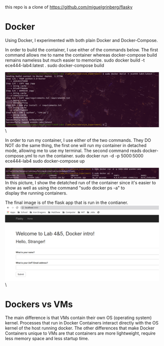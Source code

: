 this repo is a clone of https://github.com/miguelgrinberg/flasky

# Docker
Using Docker, I experimented with both plain Docker and Docker-Compose.

In order to build the container, I use either of the commands below. 
The first command allows me to name the container whereas docker-compose build remains nameless but much easier to memorize.
sudo docker build -t ece444-lab4:latest .
sudo docker-compose build

![Image of the Flask App](https://raw.githubusercontent.com/Hangukkid/ECE444-F2020-Lab3/lab4_Microservice_Experiment/build_docker.png)\

In order to run my container, I use either of the two commands. They DO NOT do the same thing, the first one will 
run my container in detached mode, allowing me to use my terminal. The second command reads docker-compose.yml to run the container.
sudo docker run -d -p 5000:5000 ece444-lab4
sudo docker-compose up

![Image of the Flask App](https://raw.githubusercontent.com/Hangukkid/ECE444-F2020-Lab3/lab4_Microservice_Experiment/run_headless_and_display.png)\
In this picture, I show the detatched run of the container since it's easier to show as well as using the command "sudo docker ps -a" to\
display the running containers.

The final image is of the flask app that is run in the contianer.
![Image of the Flask App](https://raw.githubusercontent.com/Hangukkid/ECE444-F2020-Lab3/lab4_Microservice_Experiment/flask_screenshot.png)\

# Dockers vs VMs
The main difference is that VMs contain their own OS (operating system) kernel. Processes that run in Docker Containers interact directly with the OS kernel of the host running docker. The other differences that make Docker Containers unique to VMs are that containers are more lightweight, require less memory space and less startup time.
